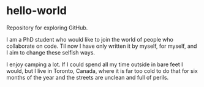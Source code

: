 # hello-world
Repository for exploring GitHub.

I am a PhD student who would like to join the world of people who collaborate on code. Til now I have only written it by myself, for myself, and I aim to change these selfish ways. 

I enjoy camping a lot. If I could spend all my time outside in bare feet I would, but I live in Toronto, Canada, where it is far too cold to do that for six months of the year and the streets are unclean and full of perils.
